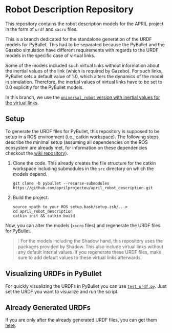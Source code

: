 # Robot Description Repository

This repository contains the robot description models for the APRIL project in the form of `urdf` and `xacro` files.

This is a branch dedicated for the standalone generation of the URDF models for PyBullet. This had to be separated because the PyBullet and the Gazebo simulation have different requirements with regards to the URDF models in the specific case of virtual links.

Some of the models included such virtual links without information about the inertial values of the link (which is required by Gazebo). For such links, PyBullet sets a default value of 1.0, which alters the dynamics of the model in simulation. Therefore, the inertial values of virtual links have to be set to 0.0 explicitly for the PyBullet models.

In this branch, we use the [`universal_robot` version with inertial values for the virtual links](https://github.com/aprilprojecteu/universal_robot/tree/pybullet).

## Setup

To generate the URDF files for PyBullet, this repository is supposed to be setup in a ROS environment (i.e., catkin workspace). The following steps describe the minimal setup (assuming all dependencies on the ROS ecosystem are already met, for information on these dependencies checkout the [wiki repository](https://github.com/aprilprojecteu/wiki)).

1. Clone the code. This already creates the file structure for the catkin workspace including submodules in the `src` directory on which the models depend.
   ```shell
   git clone -b pybullet --recurse-submodules https://github.com/aprilprojecteu/april_robot_description.git
   ```
2. Build the project.
   ```shell
   source <path to your ROS setup.bash/setup.zsh/...>
   cd april_robot_description
   catkin init && catkin build
   ```

Now, you can alter the models (`xacro` files) and regenerate the URDF files for PyBullet.

> :grey_exclamation: For the models including the Shadow hand, this repository uses the packages provided by Shadow. This also include virtual links without any default interial values. If you regenerate these URDF files, make sure to add default values to these virtual links afterwards.

## Visualizing URDFs in PyBullet

For quickly visualizing the URDFs in PyBullet you can use [`test_urdf.py`](./test/test_urdf.py). Just set the URDF you want to visualize and run the script.

## Already Generated URDFs

If you are only after the already generated URDF files, you can get them [here](./src/april_robot_description/urdf/).
